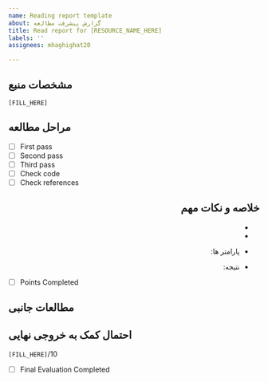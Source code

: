 ```yaml
---
name: Reading report template
about: گزارش پیشرفت مطالعه
title: Read report for [RESOURCE_NAME_HERE]
labels: ''
assignees: mhaghighat20

---
```


## مشخصات منبع
`[FILL_HERE]`

## مراحل مطالعه
  - [ ] First pass
  - [ ] Second pass
  - [ ] Third pass
  - [ ] Check code
  - [ ] Check references
  
<div dir="rtl" align='justify'>

## خلاصه و نکات مهم

* 
*
* پارامتر ها:
  
* نتیجه:
  
  
</div>

  - [ ] Points Completed

## مطالعات جانبی

## احتمال کمک به خروجی نهایی
  `[FILL_HERE]`/10
  - [ ] Final Evaluation Completed

